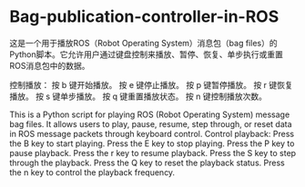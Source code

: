 # Bag-publication-controller-in-ROS

这是一个用于播放ROS（Robot Operating System）消息包（bag files）的Python脚本。它允许用户通过键盘控制来播放、暂停、恢复、单步执行或重置ROS消息包中的数据。


控制播放：
按 b 键开始播放。
按 e 键停止播放。
按 p 键暂停播放。
按 r 键恢复播放。
按 s 键单步播放。
按 q 键重置播放状态。
按 n 键控制播放次数。


This is a Python script for playing ROS (Robot Operating System) message bag files. It allows users to play, pause, resume, step through, or reset data in ROS message packets through keyboard control.
Control playback:
Press the B key to start playing.
Press the E key to stop playing.
Press the P key to pause playback.
Press the r key to resume playback.
Press the S key to step through the playback.
Press the Q key to reset the playback status.
Press the n key to control the playback frequency.